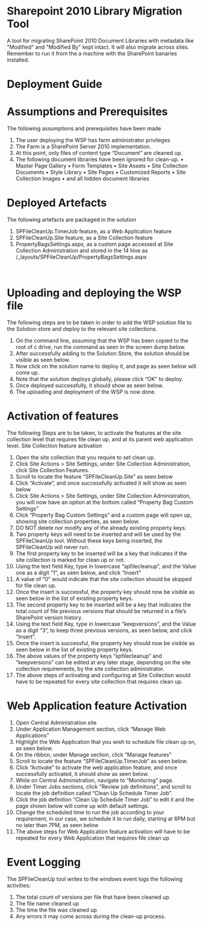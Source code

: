 # Sharepoint 2010 Library Migration Tool

A tool for migrating SharePoint 2010 Document Libraries with metadata like "Modified" and "Modified By" kept intact. It will also migrate across sites. Remember to run it from the a machine with the SharePoint banaries installed.

# Deployment Guide

# Assumptions and Prerequisites
The following assumptions and prerequisites have been made
1.	The user deploying the WSP has farm administrator privileges
2.	The Farm is a SharePoint Server 2010 implementation.
3.	At this point, only files of content type “Document” are cleaned up.
4.	The following document libraries have been ignored for clean-up.
•	Master Page Gallery
•	Form Templates
•	Site Assets
•	Site Collection Documents
•	Style Library
•	Site Pages
•	Customized Reports
•	Site Collection Images
•	and all hidden document libraries

# Deployed Artefacts
The following artefacts are packaged in the solution
1.	SPFileCleanUp.TimerJob feature, as a Web Application feature
2.	SPFileCleanUp.Site feature, as a Site Collection feature
3.	PropertyBagsSettings.aspx, as a custom page accessed at Site Collection Administration and stored in the 14 hive as /_layouts/SPFileCleanUp/PropertyBagsSettings.aspx

 
# Uploading and deploying the WSP file

The following steps are to be taken in order to add the WSP solution file to the Solution store and deploy to the relevant site collections.
1.	On the command line, assuming that the WSP has been copied to the root of c drive, run the command as seen in the screen dump below.
2.	After successfully adding to the Solution Store, the solution should be visible as seen below.
3.	Now click on the solution name to deploy it, and page as seen below will come up. 
4.	Note that the solution deploys globally, please click “OK” to deploy.
5.	Once deployed successfully, it should show as seen below.
6.	The uploading and deployment of the WSP is now done.
 
# Activation of features

The following Steps are to be taken, to activate the features at the site collection level that requires file clean up, and at its parent web application level.
Site Collection feature activation
1.	Open the site collection that you require to set clean up.
2.	Click Site Actions > Site Settings, under Site Collection Administration, click Site Collection Features.
3.	Scroll to locate the feature “SPFileCleanUp.Site” as seen below
4.	Click “Activate”, and once successfully activated it will show as seen below
5.	Click Site Actions > Site Settings, under Site Collection Administration, you will now have an option at the bottom called “Property Bag Custom Settings”
6.	Click “Property Bag Custom Settings” and a custom page will open up, showing site collection properties, as seen below.
7.	DO NOT delete nor modify any of the already existing property keys.
8.	Two property keys will need to be inserted and will be used by the SPFileCleanUp tool. Without these keys being inserted, the SPFileCleanUp will never run.
9.	The first property key to be inserted will be a key that indicates if the site collection is marked for clean up or not.
10.	 Using the text field Key, type in lowercase “spfilecleanup”, and the Value one as a digit “1”, as seen below, and click “Insert”
11.	A value of “0” would indicate that the site collection should be skipped for file clean up.
12.	Once the insert is successful, the property key should now be visible as seen below in the list of existing property keys.
13.	The second property key to be inserted will be a key that indicates the total count of file previous versions that should be returned in a file’s SharePoint version history.
14.	Using the text field Key, type in lowercase “keepversions”, and the Value as a digit “3”, to keep three previous versions, as seen below, and click “Insert”.  
15.	Once the insert is successful, the property key should now be visible as seen below in the list of existing property keys.
16.	The above values of the property keys “spfilecleanup”  and “keepversions” can be edited at any later stage, depending on the site collection requirements, by the site collection administrator.
17.	The above steps of activating and configuring at Site Collection would have to be repeated for every site collection that requires clean up.
 
# Web Application feature Activation

1.	Open Central Administration site
2.	Under Application Management section, click “Manage Web Applications”
3.	Highlight the Web Application that you wish to schedule file clean up on, as seen below.
4.	On the ribbon, under Manage section, click “Manage features”
5.	Scroll to locate the feature “SPFileCleanUp.TimerJob” as seen below.
6.	Click “Activate” to activate the web application feature, and once successfully activated, it should show as seen below.
7.	While on Central Administration, navigate to “Monitoring” page.  
8.	Under Timer Jobs sections, click “Review job definitions”, and scroll to locate the job definition called “Clean Up Schedule Timer Job”. 
9.	Click the job definition “Clean Up Schedule Timer Job” to edit it and the page shown below will come up with default settings.  
10.	Change the scheduled time to run the job according to your requirement, in our case, we schedule it to run daily, starting at 6PM but no later than 7PM, as seen below  
11.	The above steps for Web Application feature activation will have to be repeated for every Web Application that requires file clean up.

# Event Logging

The SPFileCleanUp tool writes to the windows event logs the following activities:
1.	The total count of versions per file that have been cleaned up.
2.	The file name cleaned up
3.	The time the file was cleaned up
4.	Any errors it may come across during the clean-up process.
 
